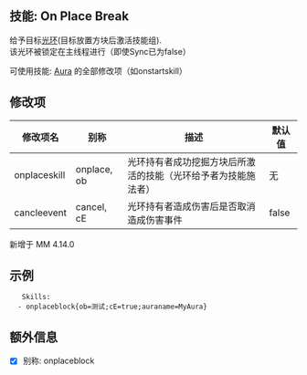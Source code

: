 技能: On Place Break
--------------------------

给予目标[光环](技能/列表/Aura)(目标放置方块后激活技能组).  
该光环被锁定在主线程进行（即使Sync已为false）

可使用技能: [Aura](/技能/列表/aura) 的全部修改项（如onstartskill）

修改项
----------

| 修改项名 | 别称    | 描述                                                                                                    | 默认值 |
|-----------|------------|----------------------------------------------------------------------------------------------------------------|---------------|
| onplaceskill | onplace, ob | 光环持有者成功挖掘方块后所激活的技能（光环给予者为技能施法者） | 无 |
| cancleevent | cancel, cE | 光环持有者造成伤害后是否取消造成伤害事件 | false |

新增于 MM 4.14.0

示例
--------

       Skills:
      - onplaceblock{ob=测试;cE=true;auraname=MyAura}

额外信息
--------

- [x] 别称: onplaceblock